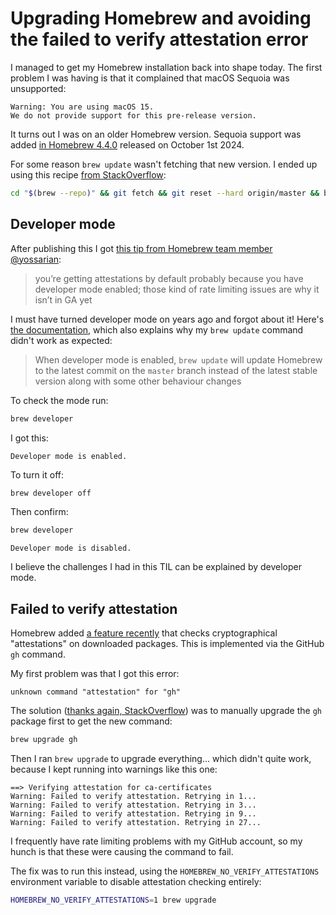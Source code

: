 # Upgrading Homebrew and avoiding the failed to verify attestation error

I managed to get my Homebrew installation back into shape today. The first problem I was having is that it complained that macOS Sequoia was unsupported:

```
Warning: You are using macOS 15.
We do not provide support for this pre-release version.
```

It turns out I was on an older Homebrew version. Sequoia support was added [in Homebrew 4.4.0](https://brew.sh/2024/10/01/homebrew-4.4.0/) released on October 1st 2024.

For some reason `brew update` wasn't fetching that new version. I ended up using this recipe [from StackOverflow](https://apple.stackexchange.com/a/277391):

```bash
cd "$(brew --repo)" && git fetch && git reset --hard origin/master && brew update
```

## Developer mode

After publishing this I got [this tip from Homebrew team member @yossarian](https://infosec.exchange/@yossarian/113278362201612512):

> you’re getting attestations by default probably because you have developer mode enabled; those kind of rate limiting issues are why it isn’t in GA yet

I must have turned developer mode on years ago and forgot about it! Here's [the documentation](https://docs.brew.sh/Manpage#developer-subcommand), which also explains why my `brew update` command didn't work as expected:

> When developer mode is enabled, `brew update` will update Homebrew to the latest commit on the `master` branch instead of the latest stable version along with some other behaviour changes

To check the mode run:

```bash
brew developer
```
I got this:
```
Developer mode is enabled.
```
To turn it off:
```bash
brew developer off
```
Then confirm:
```bash
brew developer
```
```
Developer mode is disabled.
```
I believe the challenges I had in this TIL can be explained by developer mode.

## Failed to verify attestation

Homebrew added [a feature recently](https://github.com/Homebrew/brew/issues/17019) that checks cryptographical "attestations" on downloaded packages. This is implemented via the GitHub `gh` command.

My first problem was that I got this error:

    unknown command "attestation" for "gh"

The solution ([thanks again, StackOverflow](https://stackoverflow.com/questions/78919643/unknown-command-attestation-for-gh)) was to manually upgrade the `gh` package first to get the new command:
```bash
brew upgrade gh
```

Then I ran `brew upgrade` to upgrade everything... which didn't quite work, because I kept running into warnings like this one:

```
==> Verifying attestation for ca-certificates
Warning: Failed to verify attestation. Retrying in 1...
Warning: Failed to verify attestation. Retrying in 3...
Warning: Failed to verify attestation. Retrying in 9...
Warning: Failed to verify attestation. Retrying in 27...
```
I frequently have rate limiting problems with my GitHub account, so my hunch is that these were causing the command to fail.

The fix was to run this instead, using the `HOMEBREW_NO_VERIFY_ATTESTATIONS` environment variable to disable attestation checking entirely:

```bash
HOMEBREW_NO_VERIFY_ATTESTATIONS=1 brew upgrade
```
